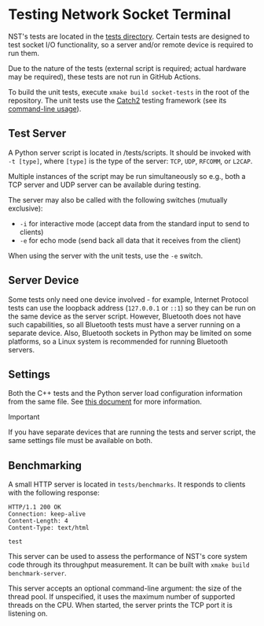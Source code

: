 # Testing Network Socket Terminal

NST's tests are located in the [tests directory](/tests). Certain tests are designed to test socket I/O functionality, so a server and/or remote device is required to run them.

Due to the nature of the tests (external script is required; actual hardware may be required), these tests are not run in GitHub Actions.

To build the unit tests, execute `xmake build socket-tests` in the root of the repository. The unit tests use the [Catch2](https://github.com/catchorg/Catch2) testing framework (see its [command-line usage](https://github.com/catchorg/Catch2/blob/devel/docs/command-line.md)).

## Test Server

A Python server script is located in /tests/scripts. It should be invoked with `-t [type]`, where `[type]` is the type of the server: `TCP`, `UDP`, `RFCOMM`, or `L2CAP`.

Multiple instances of the script may be run simultaneously so e.g., both a TCP server and UDP server can be available during testing.

The server may also be called with the following switches (mutually exclusive):

- `-i` for interactive mode (accept data from the standard input to send to clients)
- `-e` for echo mode (send back all data that it receives from the client)

When using the server with the unit tests, use the `-e` switch.

## Server Device

Some tests only need one device involved - for example, Internet Protocol tests can use the loopback address (`127.0.0.1` or `::1`) so they can be run on the same device as the server script. However, Bluetooth does not have such capabilities, so all Bluetooth tests must have a server running on a separate device. Also, Bluetooth sockets in Python may be limited on some platforms, so a Linux system is recommended for running Bluetooth servers.

## Settings

Both the C++ tests and the Python server load configuration information from the same file. See [this document](/tests/settings/readme.md) for more information.

> [!IMPORTANT]
> If you have separate devices that are running the tests and server script, the same settings file must be available on both.

## Benchmarking

A small HTTP server is located in `tests/benchmarks`. It responds to clients with the following response:

```text
HTTP/1.1 200 OK
Connection: keep-alive
Content-Length: 4
Content-Type: text/html

test
```

This server can be used to assess the performance of NST's core system code through its throughput measurement. It can be built with `xmake build benchmark-server`.

This server accepts an optional command-line argument: the size of the thread pool. If unspecified, it uses the maximum number of supported threads on the CPU. When started, the server prints the TCP port it is listening on.
